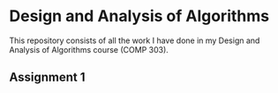 # Design and Analysis of Algorithms

This repository consists of all the work I have done in my Design and Analysis of Algorithms course (COMP 303).

## Assignment 1

